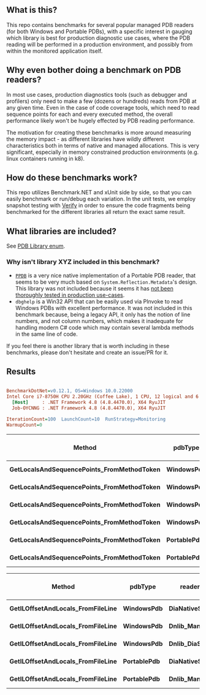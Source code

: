 ## What is this?
This repo contains benchmarks for several popular managed PDB readers (for both Windows and Portable PDBs), with a specific interest in gauging which library is best for production diagnostic use cases, where the PDB reading will be performed in a production environment, and possibly from within the monitored application itself.

## Why even bother doing a benchmark on PDB readers?
In most use cases, production diagnostics tools (such as debugger and profilers) only need to make a few (dozens or hundreds) reads 
from PDB at any given time. Even in the case of code coverage tools, which need to read sequence points for each and every executed method,
the overall performance likely won't be hugely effected by PDB reading performance.

The motivation for creating these benchmarks is more around measuring the memory impact - as different libraries have wildly different characteristics both in terms of native and managed allocations. This is very significant, especially in memory constrained production environments (e.g. linux containers running in k8).

## How do these benchmarks work?
This repo utilizes Benchmark.NET and xUnit side by side, so that you can easily benchmark or run/debug each variation. 
In the unit tests, we employ snapshot testing with [Verify](https://github.com/VerifyTests/Verify) in order to ensure the code fragments being benchmarked for the different libraries all return the exact same result. 

## What libraries are included?
See  [PDB Library enum](https://github.com/OmerRaviv/PdbBenchmarks/blob/main/PdbReadingBenchmarks/PdbReaderLibrary.cs#L3).

### Why isn't library XYZ included in this benchmark?

- [`PPDB`](https://github.com/AaronRobinsonMSFT/PPDB) is a very nice native implementation of a Portable PDB reader, that seems to be very much based on `System.Reflection.Metadata`'s design. This library was not included because it seems it has [not been thoroughly tested in production use-cases](https://github.com/AaronRobinsonMSFT/PPDB/issues/9).
- `dbghelp` is a Win32 API that can be easily used via PInvoke to read Windows PDBs with excellent performance. It was not included in this benchmark because, being a legacy API, it only has the notion of line numbers, and not column numbers, which makes it inadequate for handling modern C# code which may contain several lambda methods in the same line of code.

If you feel there is another library that is worth including in these benchmarks, please don't hesitate and create an issue/PR for it.

## Results
``` ini

BenchmarkDotNet=v0.12.1, OS=Windows 10.0.22000
Intel Core i7-8750H CPU 2.20GHz (Coffee Lake), 1 CPU, 12 logical and 6 physical cores
  [Host]     : .NET Framework 4.8 (4.8.4470.0), X64 RyuJIT
  Job-OYCNNG : .NET Framework 4.8 (4.8.4470.0), X64 RyuJIT

IterationCount=100  LaunchCount=10  RunStrategy=Monitoring  
WarmupCount=0  

```
|                                     Method |     pdbType |      readerLibrary |        Mean |     Error |      StdDev |      Median |     Gen 0 | Gen 1 | Gen 2 |  Allocated | Allocated native memory | Native memory leak |
|------------------------------------------- |------------ |------------------- |------------:|----------:|------------:|------------:|----------:|------:|------:|-----------:|------------------------:|-------------------:|
| **GetLocalsAndSequencePoints_FromMethodToken** |  **WindowsPdb** | **DiaNativeSymReader** |  **2,155.9 μs** |  **26.01 μs** |   **249.22 μs** |  **2,088.7 μs** |         **-** |     **-** |     **-** |  **336.69 KB** |              **1542.02 KB** |            **2.33 KB** |
| **GetLocalsAndSequencePoints_FromMethodToken** |  **WindowsPdb** |          **MonoCecil** |  **8,258.0 μs** |  **52.65 μs** |   **504.48 μs** |  **8,119.9 μs** |         **-** |     **-** |     **-** | **4427.26 KB** |                 **2.52 KB** |            **0.84 KB** |
| **GetLocalsAndSequencePoints_FromMethodToken** |  **WindowsPdb** |      **Dnlib_Managed** | **10,971.8 μs** | **113.83 μs** | **1,090.69 μs** | **10,713.0 μs** | **1000.0000** |     **-** |     **-** | **7000.02 KB** |                 **1.94 KB** |            **0.09 KB** |
| **GetLocalsAndSequencePoints_FromMethodToken** |  **WindowsPdb** | **Dnlib_DiaSymReader** |  **2,439.1 μs** |  **40.23 μs** |   **385.48 μs** |  **2,324.0 μs** |         **-** |     **-** |     **-** |  **352.69 KB** |              **1574.61 KB** |            **2.71 KB** |
| **GetLocalsAndSequencePoints_FromMethodToken** | **PortablePdb** | **DiaNativeSymReader** |    **275.0 μs** |   **6.68 μs** |    **64.00 μs** |    **282.2 μs** |         **-** |     **-** |     **-** |  **136.05 KB** |                **243.3 KB** |            **0.13 KB** |
| **GetLocalsAndSequencePoints_FromMethodToken** | **PortablePdb** |      **Dnlib_Managed** |    **846.0 μs** |  **16.94 μs** |   **162.31 μs** |    **801.9 μs** |         **-** |     **-** |     **-** |  **969.44 KB** |                 **2.79 KB** |            **0.94 KB** |

|                            Method |     pdbType |      readerLibrary |      Mean |     Error |    StdDev |    Median |     Gen 0 | Gen 1 | Gen 2 |  Allocated | Allocated native memory | Native memory leak |
|---------------------------------- |------------ |------------------- |----------:|----------:|----------:|----------:|----------:|------:|------:|-----------:|------------------------:|-------------------:|
| **GetILOffsetAndLocals_FromFileLine** |  **WindowsPdb** | **DiaNativeSymReader** |  **3.974 ms** | **0.0805 ms** | **0.7716 ms** |  **3.688 ms** |         **-** |     **-** |     **-** |  **251.66 KB** |              **1575.74 KB** |            **1.79 KB** |
| **GetILOffsetAndLocals_FromFileLine** |  **WindowsPdb** |      **Dnlib_Managed** | **12.050 ms** | **0.1385 ms** | **1.3274 ms** | **11.683 ms** | **1000.0000** |     **-** |     **-** | **7257.67 KB** |                 **2.09 KB** |            **0.25 KB** |
| **GetILOffsetAndLocals_FromFileLine** |  **WindowsPdb** | **Dnlib_DiaSymReader** |  **3.307 ms** | **0.0364 ms** | **0.3486 ms** |  **3.212 ms** |         **-** |     **-** |     **-** |  **259.66 KB** |              **1607.28 KB** |            **2.12 KB** |
| **GetILOffsetAndLocals_FromFileLine** | **PortablePdb** | **DiaNativeSymReader** |  **2.327 ms** | **0.0329 ms** | **0.3151 ms** |  **2.233 ms** |         **-** |     **-** |     **-** | **1264.05 KB** |               **243.62 KB** |            **0.44 KB** |
| **GetILOffsetAndLocals_FromFileLine** | **PortablePdb** |      **Dnlib_Managed** |  **1.076 ms** | **0.0206 ms** | **0.1970 ms** |  **1.002 ms** |         **-** |     **-** |     **-** | **1089.65 KB** |                 **2.13 KB** |            **0.28 KB** |
